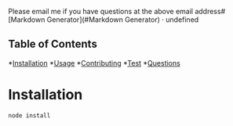 Please email me if you have questions at the above email address#[Markdown Generator](#Markdown Generator) &middot; undefined
 ## Table of Contents
*[Installation](#Installation)
*[Usage](#Usage)
*[Contributing](#Contribution)
*[Test](#Test)
*[Questions](#Questions)
# Installation
`node install`
